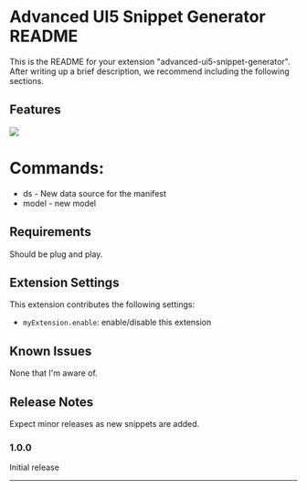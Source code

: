 # Advanced UI5 Snippet Generator README

This is the README for your extension "advanced-ui5-snippet-generator". After writing up a brief description, we recommend including the following sections.

## Features

![](Demo.gif)

# Commands:
* ds - New data source for the manifest
* model - new model 

## Requirements

Should be plug and play.

## Extension Settings

This extension contributes the following settings:

* `myExtension.enable`: enable/disable this extension

## Known Issues

None that I'm aware of.

## Release Notes

Expect minor releases as new snippets are added.

### 1.0.0

Initial release


-----------------------------------------------------------------------------------------------------------



